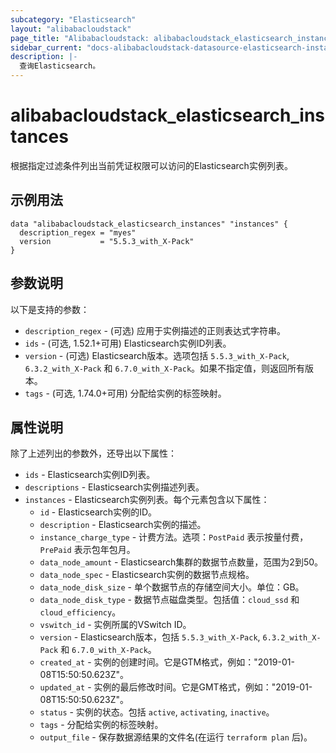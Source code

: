 ```yaml
---
subcategory: "Elasticsearch"
layout: "alibabacloudstack"
page_title: "Alibabacloudstack: alibabacloudstack_elasticsearch_instances"
sidebar_current: "docs-alibabacloudstack-datasource-elasticsearch-instances"
description: |-
  查询Elasticsearch。
---
```


# alibabacloudstack_elasticsearch_instances

根据指定过滤条件列出当前凭证权限可以访问的Elasticsearch实例列表。

## 示例用法

```
data "alibabacloudstack_elasticsearch_instances" "instances" {
  description_regex = "myes"
  version           = "5.5.3_with_X-Pack"
}
```

## 参数说明

以下是支持的参数：

* `description_regex` - (可选) 应用于实例描述的正则表达式字符串。
* `ids` - (可选, 1.52.1+可用) Elasticsearch实例ID列表。
* `version` - (可选) Elasticsearch版本。选项包括 `5.5.3_with_X-Pack`, `6.3.2_with_X-Pack` 和 `6.7.0_with_X-Pack`。如果不指定值，则返回所有版本。
* `tags` - (可选, 1.74.0+可用) 分配给实例的标签映射。

## 属性说明

除了上述列出的参数外，还导出以下属性：

* `ids` - Elasticsearch实例ID列表。
* `descriptions` - Elasticsearch实例描述列表。
* `instances` - Elasticsearch实例列表。每个元素包含以下属性：
  * `id` - Elasticsearch实例的ID。
  * `description` - Elasticsearch实例的描述。
  * `instance_charge_type` - 计费方法。选项：`PostPaid` 表示按量付费，`PrePaid` 表示包年包月。
  * `data_node_amount` - Elasticsearch集群的数据节点数量，范围为2到50。
  * `data_node_spec` - Elasticsearch实例的数据节点规格。
  * `data_node_disk_size` - 单个数据节点的存储空间大小。单位：GB。
  * `data_node_disk_type` - 数据节点磁盘类型。包括值：`cloud_ssd` 和 `cloud_efficiency`。
  * `vswitch_id` - 实例所属的VSwitch ID。
  * `version` - Elasticsearch版本，包括 `5.5.3_with_X-Pack`, `6.3.2_with_X-Pack` 和 `6.7.0_with_X-Pack`。
  * `created_at` - 实例的创建时间。它是GTM格式，例如："2019-01-08T15:50:50.623Z"。
  * `updated_at` - 实例的最后修改时间。它是GMT格式，例如："2019-01-08T15:50:50.623Z"。
  * `status` - 实例的状态。包括 `active`, `activating`, `inactive`。
  * `tags` - 分配给实例的标签映射。
  * `output_file` - 保存数据源结果的文件名(在运行 `terraform plan` 后)。